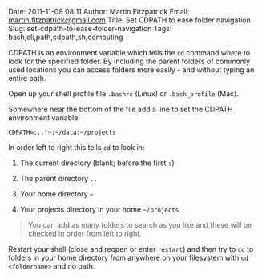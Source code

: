 Date: 2011-11-08 08:11
Author: Martin Fitzpatrick
Email: martin.fitzpatrick@gmail.com
Title: Set CDPATH to ease folder navigation
Slug: set-cdpath-to-ease-folder-navigation
Tags: bash,cli,path,cdpath,sh,computing

CDPATH is an environment variable which tells the `cd` command where to look for the specified folder. By including the parent folders of commonly used locations you can access folders more easily - and without typing an entire path.

<!-- PELICAN_END_SUMMARY -->







Open up your shell profile file `.bashrc` (Linux) or `.bash_profile` (Mac).



Somewhere near the bottom of the file add a line to set the CDPATH environment variable:



`CDPATH=:..:~:~/data:~/projects`



In order left to right this tells `cd` to look in:



1. The current directory (blank; before the first `:`)

2. The parent directory `..`

3. Your home directory `~`

4. Your projects directory in your home `~/projects`




>You can add as many folders to search as you like and these will be checked in order from left to right.


Restart your shell (close and reopen or enter `restart`) and then try to `cd` to folders in your home directory from anywhere on your filesystem with `cd <foldername>` and no path.







